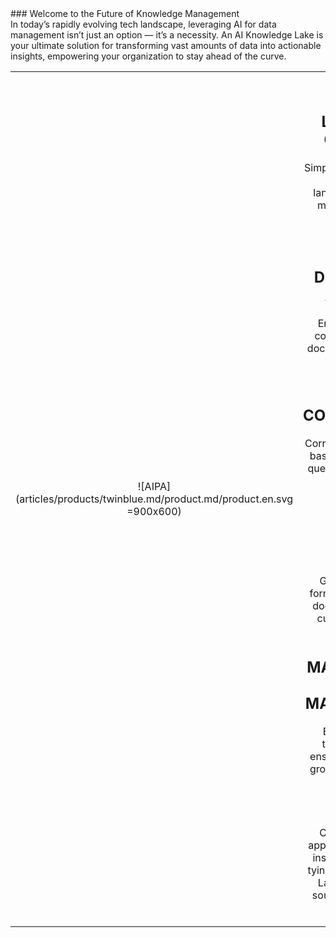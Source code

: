 <div class="product-prod twinblue" markdown="1">
### Welcome to the Future of Knowledge Management
<br/>
<div class="product-prod-text" markdown="1">
In today’s rapidly evolving tech landscape, leveraging AI for data management isn’t just an option — it’s a necessity. An AI Knowledge Lake is your ultimate solution for transforming vast amounts of data into actionable insights, empowering your organization to stay ahead of the curve.
</div>

|||
|:--:|:--:|
|![AIPA](articles/products/twinblue.md/product.md/product.en.svg =900x600) | <h2 class="productheader">NATURAL LANGUAGE QUERYING</h2><p class="productdescription"> Simplify interactions with intuitive, natural language queries. No more complex SQL.</p><h2 class="productheader">CROSS-RELATED DOCUMENTS AND DATA</h2><p class="productdescription"> Enhance depth and context with multiple documents contributing to single topics.</p><h2 class="productheader">DYNAMIC CORRELATIONS:</h2><p class="productdescription">Correlate data at runtime based on your specific queries, providing real-time insights.</p><h2 class="productheader">FLEXIBLE OUTPUT FORMATS:</h2><p class="productdescription">Get answers in the format you need—be it documents, tables, or customized context nuggets.</p><h2 class="productheader">MASSIVE DATA VOLUME MANAGEMENT:</h2><p class="productdescription">Efficiently handle terabytes of data, ensuring scalability for growing organizations.</p><h2 class="productheader"> AI READY:</h2><p class="productdescription">Create powerful AI applications in minutes, instead of months, by tying up the Knowledge Lake with any open source or commercial LLM generators.</p> |
</div>

